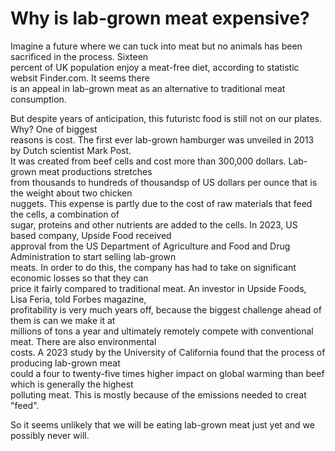 # Why is lab-grown meat expensive?

Imagine a future where we can tuck into meat but no animals has been sacrificed in the process. Sixteen  
percent of UK population enjoy a meat-free diet, according to statistic websit Finder.com. It seems there  
is an appeal in lab-grown meat as an alternative to traditional meat consumption.  

But despite years of anticipation, this futuristc food is still not on our plates. Why?  One of biggest  
reasons is cost. The first ever lab-grown hamburger was unveiled in 2013 by Dutch scientist Mark Post.  
It was created from beef cells and cost more than 300,000 dollars. Lab-grown meat productions stretches  
from thousands to hundreds of thousandsp of US dollars per ounce that is the weight about two chicken  
nuggets. This expense is partly due to the cost of raw materials that feed the cells, a combination of  
sugar, proteins and other nutrients are added to the cells. In 2023, US based company, Upside Food received  
approval from the US Department of Agriculture and Food and Drug Administration to start selling lab-grown  
meats. In order to do this, the company has had to take on significant economic losses so that they can  
price it fairly compared to traditional meat. An investor in Upside Foods, Lisa Feria, told Forbes magazine,  
profitability is very much years off, because the biggest challenge ahead of them is can we make it at  
millions of tons a year and ultimately remotely compete with conventional meat. There are also environmental  
costs. A 2023 study by the University of California found that the process of producing lab-grown meat  
could a four to twenty-five times higher impact on global warming than beef which is generally the highest  
polluting meat. This is mostly because of the emissions needed to creat "feed".  

So it seems unlikely that we will be eating lab-grown meat just yet and we possibly never will.  

